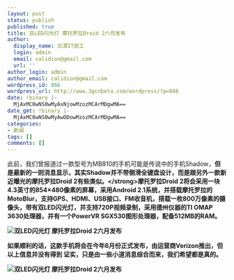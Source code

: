 ```yaml
---
layout: post
status: publish
published: true
title: 双LED闪光灯 摩托罗拉Droid 2六月发布
author:
  display_name: 北漂IT民工
  login: admin
  email: calidion@gmail.com
  url: ''
author_login: admin
author_email: calidion@gmail.com
wordpress_id: 866
wordpress_url: http://www.3gcnbeta.com/wordpress/?p=866
date: !binary |-
  MjAxMC0wNS0wMyAxNjowMzozMCArMDgwMA==
date_gmt: !binary |-
  MjAxMC0wNS0wMyAwODowMzozMCArMDgwMA==
categories:
- 新闻
tags: []
comments: []
---
```

<p>此前，我们曾报道过一款型号为MB810的手机可能是传说中的手机Shadow，<strong>但是最新的一则消息显示，其实Shadow并不带侧滑全键盘设计，而是跟另外一款新近曝光的摩托罗拉Droid 2有些类似。<&#47;strong>摩托罗拉Droid 2将会采用一块4.3英寸的854&times;480像素的屏幕，采用Android 2.1系统，并搭载摩托罗拉的MotoBlur，支持GPS、HDMI、USB接口、FM收音机，搭载一枚800万像素的摄像头，带有双LED闪光灯，并支持720P视频录制，采用德州仪器的TI OMAP 3630处理器，并有一个PowerVR SGX530图形处理器，配备512MB的RAM。</p>
<p><img src="http:&#47;&#47;img.cnbeta.com&#47;newsimg&#47;100503&#47;06535501164825542.jpg" alt="双LED闪光灯 摩托罗拉Droid 2六月发布" &#47;></p>
<p>如果顺利的话，这款手机将会在今年6月份正式发布，由运营商Verizon推出，但以上信息并没有得到 证实，只是由一些小道消息综合而来，我们希望都是真的。</p>
<p><img src="http:&#47;&#47;img.cnbeta.com&#47;newsimg&#47;100503&#47;0653551802883460.jpg" alt="双LED闪光灯 摩托罗拉Droid 2六月发布" &#47;></p>
